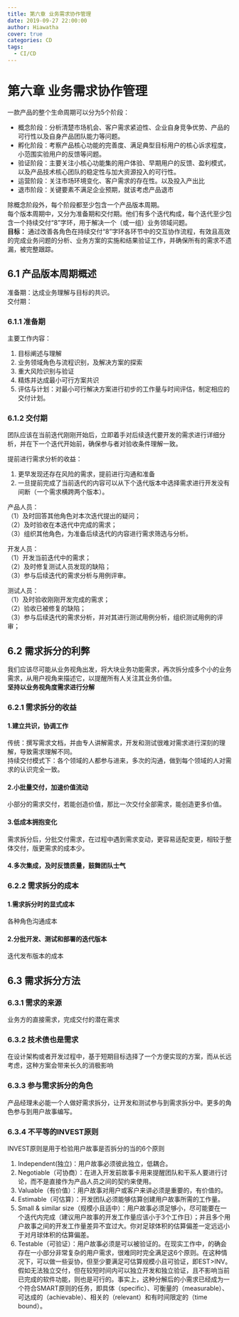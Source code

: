```yaml
---
title: 第六章 业务需求协作管理
date: 2019-09-27 22:00:00
author: Hiawatha
cover: true
categories: CD
tags:
  - CI/CD
---
```

# 第六章 业务需求协作管理
一款产品的整个生命周期可以分为5个阶段：  
* 概念阶段：分析清楚市场机会、客户需求紧迫性、企业自身竞争优势、产品的可行性以及自身产品团队能力等问题。
* 孵化阶段：考察产品核心功能的完善度、满足典型目标用户的核心诉求程度，小范围实验用户的反馈等问题。
* 验证阶段：主要关注小核心功能集的用户体验、早期用户的反馈、盈利模式，以及产品技术核心团队的稳定性与加大资源投入的可行性。
* 运营阶段：关注市场环境变化、客户需求的存在性。以及投入产出比
* 退市阶段：关键要素不满足企业预期，就该考虑产品退市

除概念阶段外，每个阶段都至少包含一个产品版本周期。  
每个版本周期中，又分为准备期和交付期。他们有多个迭代构成，每个迭代至少包含一个持续交付“8”字环，用于解决一个（或一组）业务领域问题。  
**目标：** 通过改善各角色在持续交付“8”字环各环节中的交互协作流程，有效且高效的完成业务问题的分析、业务方案的实施和结果验证工作，并确保所有的需求不遗漏，被完整跟踪。
## 6.1 产品版本周期概述
准备期：达成业务理解与目标的共识。  
交付期：  
### 6.1.1 准备期
主要工作内容：  
1. 目标阐述与理解
2. 业务领域角色与流程识别，及解决方案的探索
3. 重大风险识别与验证
4. 精炼并达成最小可行方案共识
5. 评估与计划：对最小可行解决方案进行初步的工作量与时间评估，制定相应的交付计划。  

### 6.1.2 交付期
团队应该在当前迭代刚刚开始后，立即着手对后续迭代要开发的需求进行详细分析，并在下一个迭代开始前，确保参与者对验收条件理解一致。

提前进行需求分析的收益：  
1. 更早发现还存在风险的需求，提前进行沟通和准备
2. 一旦提前完成了当前迭代的内容可以从下个迭代版本中选择需求进行开发没有间断（一个需求横跨两个版本）。

产品人员：  
（1）及时回答其他角色对本次迭代提出的疑问；  
（2）及时验收在本迭代中完成的需求；  
（3）组织其他角色，为准备后续迭代的内容进行需求筛选与分析。

开发人员：  
（1）开发当前迭代中的需求；  
（2）及时修复测试人员发现的缺陷；  
（3）参与后续迭代的需求分析与用例评审。

测试人员：  
（1）及时验收刚刚开发完成的需求；  
（2）验收已被修复的缺陷；  
（3）参与后续迭代的需求分析，并对其进行测试用例分析，组织测试用例的评审； 

## 6.2 需求拆分的利弊
我们应该尽可能从业务视角出发，将大块业务功能需求，再次拆分成多个小的业务需求，从用户视角来描述它，以提醒所有人关注其业务价值。  
**坚持以业务视角度需求进行分解**
### 6.2.1 需求拆分的收益  
#### 1.建立共识，协调工作
传统：撰写需求文档，并由专人讲解需求，开发和测试很难对需求进行深刻的理解，导致需求理解不同。  
持续交付模式下：各个领域的人都参与进来，多次的沟通，做到每个领域的人对需求的认识完全一致。
#### 2.小批量交付，加速价值流动
小部分的需求交付，若能创造价值，那比一次交付全部需求，能创造更多价值。
#### 3.低成本拥抱变化
需求拆分后，分批交付需求，在过程中遇到需求变动，更容易适配变更，相较于整体交付，版更需求的成本少。
#### 4.多次集成，及时反馈质量，鼓舞团队士气

### 6.2.2 需求拆分的成本
#### 1.需求拆分时的显式成本
各种角色沟通成本
#### 2.分批开发、测试和部署的迭代版本
迭代发布版本的成本

## 6.3 需求拆分方法
### 6.3.1 需求的来源
业务方的直接需求，完成交付的潜在需求
### 6.3.2 技术债也是需求
在设计架构或者开发过程中，基于短期目标选择了一个方便实现的方案，而从长远考虑，这种方案会带来长久的消极影响
### 6.3.3 参与需求拆分的角色
产品经理未必能一个人做好需求拆分，让开发和测试参与到需求拆分中。更多的角色参与到用户故事编写。
### 6.3.4 不平等的INVEST原则
INVEST原则是用于检验用户故事是否拆分的当的6个原则  
1. Independent(独立)：用户故事必须彼此独立，低耦合。
2. Negotiable（可协商）：在进入开发前故事卡用来提醒团队和干系人要进行讨论，而不是直接作为产品人员之间的契约来使用。
3. Valuable（有价值）：用户故事对用户或客户来讲必须是重要的，有价值的。
4. Estimable（可估算）：开发团队必须能够估算创建用户故事所需的工作量。
5. Small & similar size（规模小且适中）：用户故事必须足够小，尽可能要在一个迭代内完成（建议用户故事的开发工作量应该小于3个工作日）；并且多个用户故事之间的开发工作量差异不宜过大。你对足球体积的估算偏差一定远远小于对月球体积的估算偏差。
6. Testable（可验证）：用户故事必须是可以被验证的。在现实工作中，的确会存在一小部分非常复杂的用户需求，很难同时完全满足这6个原则。在这种情况下，可以做一些妥协，但至少要满足可估算规模小且可验证，即EST>INV。假如无法独立交付，但在较短时间内可以独立开发和独立验证，且不影响当前已完成的软件功能，则也是可行的。事实上，这种分解后的小需求已经成为一个符合SMART原则的任务，即具体（specific）、可衡量的（measurable）、可达成的（achievable）、相关的（relevant）和有时间限定的（time bound）。
